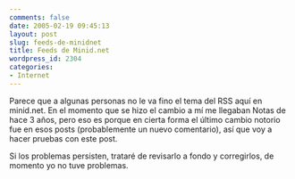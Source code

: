 ```yaml
---
comments: false
date: 2005-02-19 09:45:13
layout: post
slug: feeds-de-minidnet
title: Feeds de Minid.net
wordpress_id: 2304
categories:
- Internet
---
```


Parece que a algunas personas no le va fino el tema del RSS aquí en minid.net. En el momento que se hizo el cambio a mí me llegaban Notas de hace 3 años, pero eso es porque en cierta forma el último cambio notorio fue en esos posts (probablemente un nuevo comentario), así que voy a hacer pruebas con este post.





Si los problemas persisten, trataré de revisarlo a fondo y corregirlos, de momento yo no tuve problemas.




 
